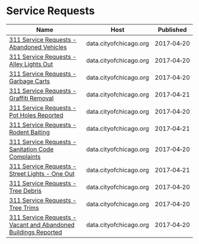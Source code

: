# Service Requests

Name | Host | Published
---- | ---- | ---------
[311 Service Requests - Abandoned Vehicles](../datasets/3c9v-pnva.md) | data.cityofchicago.org | 2017&#x2011;04&#x2011;20
[311 Service Requests - Alley Lights Out](../datasets/t28b-ys7j.md) | data.cityofchicago.org | 2017&#x2011;04&#x2011;20
[311 Service Requests - Garbage Carts](../datasets/9ksk-na4q.md) | data.cityofchicago.org | 2017&#x2011;04&#x2011;20
[311 Service Requests - Graffiti Removal](../datasets/hec5-y4x5.md) | data.cityofchicago.org | 2017&#x2011;04&#x2011;21
[311 Service Requests - Pot Holes Reported](../datasets/7as2-ds3y.md) | data.cityofchicago.org | 2017&#x2011;04&#x2011;20
[311 Service Requests - Rodent Baiting](../datasets/97t6-zrhs.md) | data.cityofchicago.org | 2017&#x2011;04&#x2011;21
[311 Service Requests - Sanitation Code Complaints](../datasets/me59-5fac.md) | data.cityofchicago.org | 2017&#x2011;04&#x2011;20
[311 Service Requests - Street Lights - One Out](../datasets/3aav-uy2v.md) | data.cityofchicago.org | 2017&#x2011;04&#x2011;21
[311 Service Requests - Tree Debris](../datasets/mab8-y9h3.md) | data.cityofchicago.org | 2017&#x2011;04&#x2011;20
[311 Service Requests - Tree Trims](../datasets/uxic-zsuj.md) | data.cityofchicago.org | 2017&#x2011;04&#x2011;20
[311 Service Requests - Vacant and Abandoned Buildings Reported](../datasets/7nii-7srd.md) | data.cityofchicago.org | 2017&#x2011;04&#x2011;20

